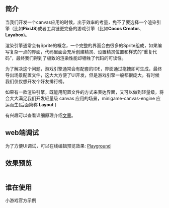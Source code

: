 ## 简介


当我们开发一个canvas应用的时候，出于效率的考量，免不了要选择一个渲染引擎（比如**PixiJS**)或者工具链更完备的游戏引擎（比如**Cocos Creator**、**Layabox**)。

渲染引擎通常会有Sprite的概念，一个完整的界面会由很多的Sprite组成，如果编写复杂一点的界面，代码里面会充斥创建精灵、设置精灵位置和样式的“重复代码”，最终我们得到了极致的渲染性能却牺牲了代码的可读性。

为了解决这个问题，游戏引擎通常会有配套的IDE，界面通过拖拽即可生成，最终导出场景配置文件，这大大方便了UI开发，但是游戏引擎一般都很庞大，有时候我们仅仅想开发个好友排行榜。

如果有一款渲染引擎，既能用配置文件的方式来表达界面，又可以做到轻量级，将会大大满足我们开发轻量级 canvas 应用的场景，minigame-canvas-engine 应运而生(后面简称 **Layout** )

有兴趣可以查看详细原理介绍[文章](https://segmentfault.com/a/1190000021297495?_ea=27021986)。

## web端调试
为了方便UI调试，可以在线编辑预览效果: [Playground](https://wechat-miniprogram.github.io/minigame-canvas-engine/playground.html)

## 效果预览
<img :src="$withBase('/imgs/screenshot.gif')" width=300>

## 谁在使用
小游戏官方示例

<img :src="$withBase('/imgs/demo.png')" width=200>
